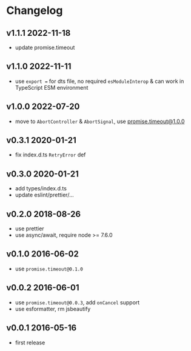 # Changelog

## v1.1.1 2022-11-18

- update promise.timeout

## v1.1.0 2022-11-11

- use `export =` for dts file, no required `esModuleInterop` & can work in TypeScript ESM environment

## v1.0.0 2022-07-20

- move to `AbortController` & `AbortSignal`, use promise.timeout@1.0.0

## v0.3.1 2020-01-21

- fix index.d.ts `RetryError` def

## v0.3.0 2020-01-21

- add types/index.d.ts
- update eslint/prettier/...

## v0.2.0 2018-08-26

- use prettier
- use async/await, require node >= 7.6.0

## v0.1.0 2016-06-02

- use `promise.timeout@0.1.0`

## v0.0.2 2016-06-01

- use `promise.timeout@0.0.3`, add `onCancel` support
- use esformatter, rm jsbeautify

## v0.0.1 2016-05-16

- first release
